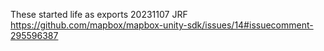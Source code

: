 These started life as exports 20231107 JRF
https://github.com/mapbox/mapbox-unity-sdk/issues/14#issuecomment-295596387